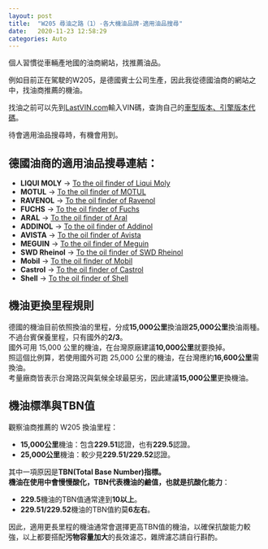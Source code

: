```yaml
---
layout: post
title:  "W205 尋油之路（1）-各大機油品牌-適用油品搜尋"
date:   2020-11-23 12:58:29
categories: Auto
---
```


個人習慣從車輛產地國的油商網站，找推薦油品。

例如目前正在駕駛的W205，是德國賓士公司生產，因此我從德國油商的網站之中，找油商推薦的機油。

找油之前可以先到[LastVIN.com](https://www.lastvin.com)輸入VIN碼，查詢自己的[車型版本、引擎版本代碼](/images/mobile01-b8d448cb6873a80e73a77d05ef3ffd4f.png)。

待會適用油品搜尋時，有機會用到。

## 德國油商的適用油品搜尋連結：

- **LIQUI MOLY** → [To the oil finder of Liqui Moly](https://www.liqui-moly.com/en/service/oil-guide.html)
- **MOTUL** → [To the oil finder of MOTUL](https://www.oelberater.de/home)
- **RAVENOL** → [To the oil finder of Ravenol](https://oilguide.ravenol.de/?lang=en)
- **FUCHS** → [To the oil finder of Fuchs](https://fuchs-eu.lubricantadvisor.com/default.aspx?lang=ger&country=de)
- **ARAL** → [To the oil finder of Aral](https://www.aral-lubricants.de/en/oilfinder)
- **ADDINOL** → [To the oil finder of Addinol](https://addinol.de/oilfinder/)
- **AVISTA** → [To the oil finder of Avista](https://www.avista-lubes.de/en/oilfinder/)
- **MEGUIN** → [To the oil finder of Meguin](https://www.meguin.de/en/products/oil-guide.html)
- **SWD Rheinol** → [To the oil finder of SWD Rheinol](https://www.swdrheinol.de/oelfinder/)
- **Mobil** → [To the oil finder of Mobil](https://www.mobil.com.de/de-de/b2c-produkt-auszuwahlen/)
- **Castrol** → [To the oil finder of Castrol](https://www.castrol.com/de_de/germany/home/car-engine-oil-and-fluids/motor-oil-and-fluids-finder.html?customerType=retail)
- **Shell** → [To the oil finder of Shell](https://www.shell.co.uk/motorist/engine-oils/lubematch.html)

## 機油更換里程規則

德國的機油目前依照換油的里程，分成**15,000公里**換油跟**25,000公里**換油兩種。不過台賓保養里程，只有國外的**2/3**。  
國外可用 15,000 公里的機油，在台灣原廠建議**10,000公里**就要換掉。  
照這個比例算，若使用國外可跑 25,000 公里的機油，在台灣應約**16,600公里**需換油。  
考量廠商皆表示台灣路況與氣候全球最惡劣，因此建議**15,000公里**更換機油。

## 機油標準與TBN值

觀察油商推薦的 W205 換油里程：
- **15,000公里**機油：包含**229.51**認證，也有**229.5**認證。
- **25,000公里**機油：較少見**229.51/229.52**認證。

其中一項原因是**TBN(Total Base Number)**指標。  
機油在使用中會慢慢酸化，TBN代表機油的鹼值，也就是**抗酸化能力**：
- **229.5**機油的TBN值通常達到**10以上**。
- **229.51/229.52**機油的TBN值約莫**6左右**。

因此，適用更長里程的機油通常會選擇更高TBN值的機油，以確保抗酸能力較強，以上都要搭配**污物容量加大**的長效濾芯，雜牌濾芯請自行斟酌。

